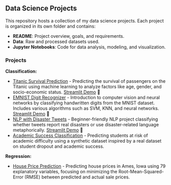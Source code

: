 ## Data Science Projects

This repository hosts a collection of my data science projects. Each project is organized in its own folder and contains:

- **README**: Project overview, goals, and requirements.
- **Data**: Raw and processed datasets used.
- **Jupyter Notebooks**: Code for data analysis, modeling, and visualization.

### Projects

**Classification:**

- [Titanic Survival Prediction](Kaggle/titanic) - Predicting the survival of passengers on the Titanic using machine learning to analyze factors like age, gender, and socio-economic status. [Streamlit Demo](https://data-science-projects-titanic.streamlit.app/) 🚀
- [EMNIST Digit Recognizer](Kaggle/digit-recognizer) - Introduction to computer vision and neural networks by classifying handwritten digits from the MNIST dataset. Includes various algorithms such as SVM, KNN, and neural networks. [Streamlit Demo](https://spagestic-data-science-emnist.streamlit.app/) 🚀
- [NLP with Disaster Tweets](Kaggle/nlp-with-disaster-tweets) - Beginner-friendly NLP project classifying whether tweets report real disasters or use disaster-related language metaphorically. [Streamlit Demo](https://spagestic-nlp-with-disaster-tweets.streamlit.app/) 🚀
- [Academic Success Classification](Kaggle/academic-success) - Predicting students at risk of academic difficulty using a synthetic dataset inspired by a real dataset on student dropout and academic success.

**Regression:**

- [House Price Prediction](Kaggle/house-price-prediction) - Predicting house prices in Ames, Iowa using 79 explanatory variables, focusing on minimizing the Root-Mean-Squared-Error (RMSE) between predicted and actual sale prices.
